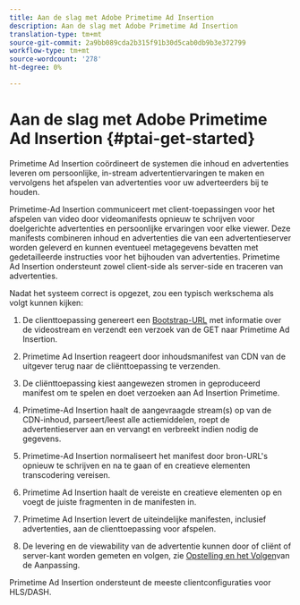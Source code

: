 ```yaml
---
title: Aan de slag met Adobe Primetime Ad Insertion
description: Aan de slag met Adobe Primetime Ad Insertion
translation-type: tm+mt
source-git-commit: 2a9bb089cda2b315f91b30d5cab0db9b3e372799
workflow-type: tm+mt
source-wordcount: '278'
ht-degree: 0%

---
```



# Aan de slag met Adobe Primetime Ad Insertion {#ptai-get-started}

Primetime Ad Insertion coördineert de systemen die inhoud en advertenties leveren om persoonlijke, in-stream advertentiervaringen te maken en vervolgens het afspelen van advertenties voor uw adverteerders bij te houden.

Primetime-Ad Insertion communiceert met client-toepassingen voor het afspelen van video door videomanifests opnieuw te schrijven voor doelgerichte advertenties en persoonlijke ervaringen voor elke viewer. Deze manifests combineren inhoud en advertenties die van een advertentieserver worden geleverd en kunnen eventueel metagegevens bevatten met gedetailleerde instructies voor het bijhouden van advertenties. Primetime Ad Insertion ondersteunt zowel client-side als server-side en traceren van advertenties.

Nadat het systeem correct is opgezet, zou een typisch werkschema als volgt kunnen kijken:

1. De clienttoepassing genereert een [Bootstrap-URL](/help/dynamic-ad-insertion/msapi-topics/ms-getting-started/ms-api-query-params.md) met informatie over de videostream en verzendt een verzoek van de GET naar Primetime Ad Insertion.

1. Primetime Ad Insertion reageert door inhoudsmanifest van CDN van de uitgever terug naar de cliënttoepassing te verzenden.

1. De cliënttoepassing kiest aangewezen stromen in geproduceerd manifest om te spelen en doet verzoeken aan Ad Insertion Primetime.

1. Primetime-Ad Insertion haalt de aangevraagde stream(s) op van de CDN-inhoud, parseert/leest alle actiemiddelen, roept de advertentieserver aan en vervangt en verbreekt indien nodig de gegevens.

1. Primetime-Ad Insertion normaliseert het manifest door bron-URL&#39;s opnieuw te schrijven en na te gaan of en creatieve elementen transcodering vereisen. <!-- see [Just-in-time ad transcoding](just-in-time-transcoding.md) and [packaging](just-in-time-repackaging.md).-->

1. Primetime Ad Insertion haalt de vereiste en creatieve elementen op en voegt de juiste fragmenten in de manifesten in.

1. Primetime Ad Insertion levert de uiteindelijke manifesten, inclusief advertenties, aan de clienttoepassing voor afspelen.

1. De levering en de viewability van de advertentie kunnen door of cliënt of server-kant worden gemeten en volgen, zie [Opstelling en het Volgen](set-up-ad-tracking.md)van de Aanpassing.

Primetime Ad Insertion ondersteunt de meeste clientconfiguraties voor HLS/DASH.
